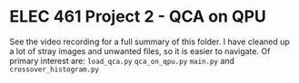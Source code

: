# ELEC 461 Project 2 - QCA on QPU

See the video recording for a full summary of this folder. I have cleaned up a lot of stray images and
unwanted files, so it is easier to navigate. Of primary interest are:
`load_qca.py`
`qca_on_qpu.py`
`main.py`
and
`crossover_histogram.py`
